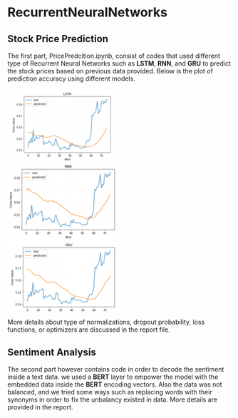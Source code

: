 # RecurrentNeuralNetworks

## Stock Price Prediction

The first part, PricePredcition.ipynb, consist of codes that used different type of Recurrent Neural Networks such as **LSTM**, **RNN**, and **GRU** to predict the stock prices based on previous data provided.
Below is the plot of prediction accuracy using different models. 


<img src="images/LSTM.jpg"  width=50% height=50% align="center">

<img src="images/RNN.jpg"  width=50% height=50% align="center">

<img src="images/GRU.jpg"  width=50% height=50% align="center">

More details about type of normalizations, dropout probability, loss functions, or optimizers are discussed in the report file.

## Sentiment Analysis

The second part however contains code in order to decode the sentiment inside a text data. we used a **BERT** layer to empower the model with the embedded data inside the **BERT** encoding vectors.
Also the data was not balanced, and we tried some ways such as replacing words with their synonyms in order to fix the unbalancy existed in data. 
More details are provided in the report.



